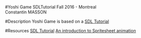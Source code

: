 #Yoshi Game SDLTutorial
Fall 2016 - Montreal <br/>
Constantin MASSON


#Description
Yoshi Game is based on a [SDL Tutorial](http://www.sdltutorials.com/tutorials)

#Resources
[SDL Tutorial](http://www.sdltutorials.com/tutorials)
[An introduction to Spritesheet animation](https://gamedevelopment.tutsplus.com/tutorials/an-introduction-to-spritesheet-animation--gamedev-13099)
